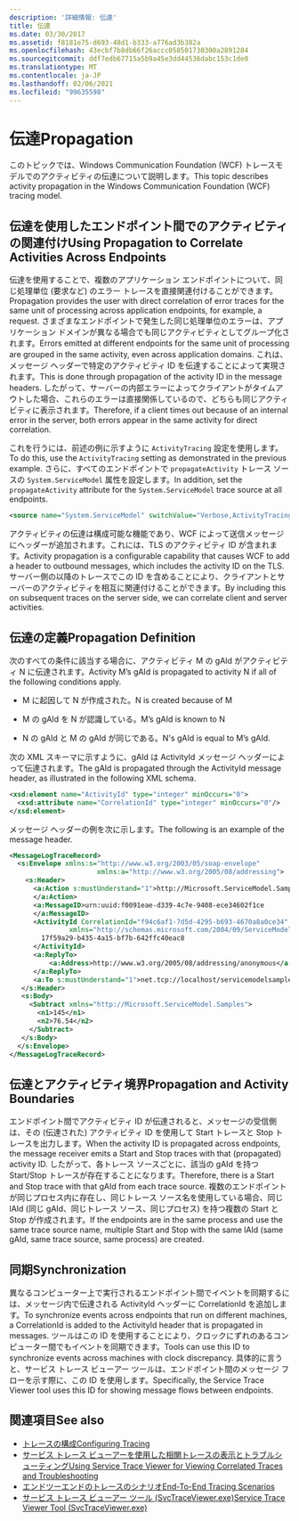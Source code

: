 ```yaml
---
description: '詳細情報: 伝達'
title: 伝達
ms.date: 03/30/2017
ms.assetid: f8181e75-d693-48d1-b333-a776ad3b382a
ms.openlocfilehash: 43ecbf7b8db66f26accc058501730300a2891284
ms.sourcegitcommit: ddf7edb67715a5b9a45e3dd44536dabc153c1de0
ms.translationtype: MT
ms.contentlocale: ja-JP
ms.lasthandoff: 02/06/2021
ms.locfileid: "99635598"
---
```

# <a name="propagation"></a><span data-ttu-id="7e691-103">伝達</span><span class="sxs-lookup"><span data-stu-id="7e691-103">Propagation</span></span>

<span data-ttu-id="7e691-104">このトピックでは、Windows Communication Foundation (WCF) トレースモデルでのアクティビティの伝達について説明します。</span><span class="sxs-lookup"><span data-stu-id="7e691-104">This topic describes activity propagation in the Windows Communication Foundation (WCF) tracing model.</span></span>  
  
## <a name="using-propagation-to-correlate-activities-across-endpoints"></a><span data-ttu-id="7e691-105">伝達を使用したエンドポイント間でのアクティビティの関連付け</span><span class="sxs-lookup"><span data-stu-id="7e691-105">Using Propagation to Correlate Activities Across Endpoints</span></span>  

 <span data-ttu-id="7e691-106">伝達を使用することで、複数のアプリケーション エンドポイントについて、同じ処理単位 (要求など) のエラー トレースを直接関連付けることができます。</span><span class="sxs-lookup"><span data-stu-id="7e691-106">Propagation provides the user with direct correlation of error traces for the same unit of processing across application endpoints, for example, a request.</span></span> <span data-ttu-id="7e691-107">さまざまなエンドポイントで発生した同じ処理単位のエラーは、アプリケーション ドメインが異なる場合でも同じアクティビティとしてグループ化されます。</span><span class="sxs-lookup"><span data-stu-id="7e691-107">Errors emitted at different endpoints for the same unit of processing are grouped in the same activity, even across application domains.</span></span> <span data-ttu-id="7e691-108">これは、メッセージ ヘッダーで特定のアクティビティ ID を伝達することによって実現されます。</span><span class="sxs-lookup"><span data-stu-id="7e691-108">This is done through propagation of the activity ID in the message headers.</span></span> <span data-ttu-id="7e691-109">したがって、サーバーの内部エラーによってクライアントがタイムアウトした場合、これらのエラーは直接関係しているので、どちらも同じアクティビティに表示されます。</span><span class="sxs-lookup"><span data-stu-id="7e691-109">Therefore, if a client times out because of an internal error in the server, both errors appear in the same activity for direct correlation.</span></span>  
  
 <span data-ttu-id="7e691-110">これを行うには、前述の例に示すように `ActivityTracing` 設定を使用します。</span><span class="sxs-lookup"><span data-stu-id="7e691-110">To do this, use the `ActivityTracing` setting as demonstrated in the previous example.</span></span> <span data-ttu-id="7e691-111">さらに、すべてのエンドポイントで `propagateActivity` トレース ソースの `System.ServiceModel` 属性を設定します。</span><span class="sxs-lookup"><span data-stu-id="7e691-111">In addition, set the `propagateActivity` attribute for the `System.ServiceModel` trace source at all endpoints.</span></span>  
  
```xml  
<source name="System.ServiceModel" switchValue="Verbose,ActivityTracing" propagateActivity="true" >  
```  
  
 <span data-ttu-id="7e691-112">アクティビティの伝達は構成可能な機能であり、WCF によって送信メッセージにヘッダーが追加されます。これには、TLS のアクティビティ ID が含まれます。</span><span class="sxs-lookup"><span data-stu-id="7e691-112">Activity propagation is a configurable capability that causes WCF to add a header to outbound messages, which includes the activity ID on the TLS.</span></span> <span data-ttu-id="7e691-113">サーバー側の以降のトレースでこの ID を含めることにより、クライアントとサーバーのアクティビティを相互に関連付けることができます。</span><span class="sxs-lookup"><span data-stu-id="7e691-113">By including this on subsequent traces on the server side, we can correlate client and server activities.</span></span>  
  
## <a name="propagation-definition"></a><span data-ttu-id="7e691-114">伝達の定義</span><span class="sxs-lookup"><span data-stu-id="7e691-114">Propagation Definition</span></span>  

 <span data-ttu-id="7e691-115">次のすべての条件に該当する場合に、アクティビティ M の gAId がアクティビティ N に伝達されます。</span><span class="sxs-lookup"><span data-stu-id="7e691-115">Activity M’s gAId is propagated to activity N if all of the following conditions apply.</span></span>  
  
- <span data-ttu-id="7e691-116">M に起因して N が作成された。</span><span class="sxs-lookup"><span data-stu-id="7e691-116">N is created because of M</span></span>  
  
- <span data-ttu-id="7e691-117">M の gAId を N が認識している。</span><span class="sxs-lookup"><span data-stu-id="7e691-117">M’s gAId is known to N</span></span>  
  
- <span data-ttu-id="7e691-118">N の gAId と M の gAId が同じである。</span><span class="sxs-lookup"><span data-stu-id="7e691-118">N's gAId is equal to M’s gAId.</span></span>  
  
 <span data-ttu-id="7e691-119">次の XML スキーマに示すように、gAId は ActivityId メッセージ ヘッダーによって伝達されます。</span><span class="sxs-lookup"><span data-stu-id="7e691-119">The gAId is propagated through the ActivityId message header, as illustrated in the following XML schema.</span></span>  
  
```xml  
<xsd:element name="ActivityId" type="integer" minOccurs="0">  
  <xsd:attribute name="CorrelationId" type="integer" minOccurs="0"/>  
</xsd:element>  
```  
  
 <span data-ttu-id="7e691-120">メッセージ ヘッダーの例を次に示します。</span><span class="sxs-lookup"><span data-stu-id="7e691-120">The following is an example of the message header.</span></span>  
  
```xml  
<MessageLogTraceRecord>  
  <s:Envelope xmlns:s="http://www.w3.org/2003/05/soap-envelope"
                      xmlns:a="http://www.w3.org/2005/08/addressing">  
    <s:Header>  
      <a:Action s:mustUnderstand="1">http://Microsoft.ServiceModel.Samples/ICalculator/Subtract  
      </a:Action>  
      <a:MessageID>urn:uuid:f0091eae-d339-4c7e-9408-ece34602f1ce  
      </a:MessageID>  
      <ActivityId CorrelationId="f94c6af1-7d5d-4295-b693-4670a8a0ce34"
               xmlns="http://schemas.microsoft.com/2004/09/ServiceModel/Diagnostics">  
        17f59a29-b435-4a15-bf7b-642ffc40eac8  
      </ActivityId>  
      <a:ReplyTo>  
          <a:Address>http://www.w3.org/2005/08/addressing/anonymous</a:Address>  
      </a:ReplyTo>  
      <a:To s:mustUnderstand="1">net.tcp://localhost/servicemodelsamples/service</a:To>  
   </s:Header>  
   <s:Body>  
     <Subtract xmlns="http://Microsoft.ServiceModel.Samples">  
       <n1>145</n1>  
       <n2>76.54</n2>  
     </Subtract>  
   </s:Body>  
  </s:Envelope>  
</MessageLogTraceRecord>  
```  
  
## <a name="propagation-and-activity-boundaries"></a><span data-ttu-id="7e691-121">伝達とアクティビティ境界</span><span class="sxs-lookup"><span data-stu-id="7e691-121">Propagation and Activity Boundaries</span></span>  

 <span data-ttu-id="7e691-122">エンドポイント間でアクティビティ ID が伝達されると、メッセージの受信側は、その (伝達された) アクティビティ ID を使用して Start トレースと Stop トレースを出力します。</span><span class="sxs-lookup"><span data-stu-id="7e691-122">When the activity ID is propagated across endpoints, the message receiver emits a Start and Stop traces with that (propagated) activity ID.</span></span> <span data-ttu-id="7e691-123">したがって、各トレース ソースごとに、該当の gAId を持つ Start/Stop トレースが存在することになります。</span><span class="sxs-lookup"><span data-stu-id="7e691-123">Therefore, there is a Start and Stop trace with that gAId from each trace source.</span></span> <span data-ttu-id="7e691-124">複数のエンドポイントが同じプロセス内に存在し、同じトレース ソース名を使用している場合、同じ lAId (同じ gAId、同じトレース ソース、同じプロセス) を持つ複数の Start と Stop が作成されます。</span><span class="sxs-lookup"><span data-stu-id="7e691-124">If the endpoints are in the same process and use the same trace source name, multiple Start and Stop with the same lAId (same gAId, same trace source, same process) are created.</span></span>  
  
## <a name="synchronization"></a><span data-ttu-id="7e691-125">同期</span><span class="sxs-lookup"><span data-stu-id="7e691-125">Synchronization</span></span>  

 <span data-ttu-id="7e691-126">異なるコンピューター上で実行されるエンドポイント間でイベントを同期するには、メッセージ内で伝達される ActivityId ヘッダーに CorrelationId を追加します。</span><span class="sxs-lookup"><span data-stu-id="7e691-126">To synchronize events across endpoints that run on different machines, a CorrelationId is added to the ActivityId header that is propagated in messages.</span></span> <span data-ttu-id="7e691-127">ツールはこの ID を使用することにより、クロックにずれのあるコンピューター間でもイベントを同期できます。</span><span class="sxs-lookup"><span data-stu-id="7e691-127">Tools can use this ID to synchronize events across machines with clock discrepancy.</span></span> <span data-ttu-id="7e691-128">具体的に言うと、サービス トレース ビューアー ツールは、エンドポイント間のメッセージ フローを示す際に、この ID を使用します。</span><span class="sxs-lookup"><span data-stu-id="7e691-128">Specifically, the Service Trace Viewer tool uses this ID for showing message flows between endpoints.</span></span>  
  
## <a name="see-also"></a><span data-ttu-id="7e691-129">関連項目</span><span class="sxs-lookup"><span data-stu-id="7e691-129">See also</span></span>

- [<span data-ttu-id="7e691-130">トレースの構成</span><span class="sxs-lookup"><span data-stu-id="7e691-130">Configuring Tracing</span></span>](configuring-tracing.md)
- [<span data-ttu-id="7e691-131">サービス トレース ビューアーを使用した相関トレースの表示とトラブルシューティング</span><span class="sxs-lookup"><span data-stu-id="7e691-131">Using Service Trace Viewer for Viewing Correlated Traces and Troubleshooting</span></span>](using-service-trace-viewer-for-viewing-correlated-traces-and-troubleshooting.md)
- [<span data-ttu-id="7e691-132">エンドツーエンドのトレースのシナリオ</span><span class="sxs-lookup"><span data-stu-id="7e691-132">End-To-End Tracing Scenarios</span></span>](end-to-end-tracing-scenarios.md)
- [<span data-ttu-id="7e691-133">サービス トレース ビューアー ツール (SvcTraceViewer.exe)</span><span class="sxs-lookup"><span data-stu-id="7e691-133">Service Trace Viewer Tool (SvcTraceViewer.exe)</span></span>](../../service-trace-viewer-tool-svctraceviewer-exe.md)
